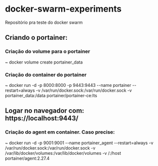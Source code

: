 # docker-swarm-experiments
Repositório pra teste do docker swarm 

## Criando o portainer:

### Criação do volume para o portainer
~ docker volume create portainer_data

### Criação do container do portainer
~ docker run -d -p 8000:8000 -p 9443:9443 --name portainer --restart=always -v /var/run/docker.sock:/var/run/docker.sock -v portainer_data:/data portainer/portainer-ce:lts 

## Logar no navegador com: https://localhost:9443/

### Criação do agent em container. Caso precise:
~ docker run -d -p 9001:9001 --name portainer_agent --restart=always -v /var/run/docker.sock:/var/run/docker.sock -v /var/lib/docker/volumes:/var/lib/docker/volumes -v /:/host portainer/agent:2.27.4
